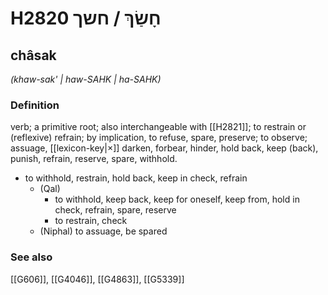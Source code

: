 # H2820 חָשַׂךְ / חשך

## châsak

_(khaw-sak' | haw-SAHK | ha-SAHK)_

### Definition

verb; a primitive root; also interchangeable with [[H2821]]; to restrain or (reflexive) refrain; by implication, to refuse, spare, preserve; to observe; assuage, [[lexicon-key|×]] darken, forbear, hinder, hold back, keep (back), punish, refrain, reserve, spare, withhold.

- to withhold, restrain, hold back, keep in check, refrain
    - (Qal)
        - to withhold, keep back, keep for oneself, keep from, hold in check, refrain, spare, reserve
        - to restrain, check
    - (Niphal) to assuage, be spared
### See also

[[G606]], [[G4046]], [[G4863]], [[G5339]]

